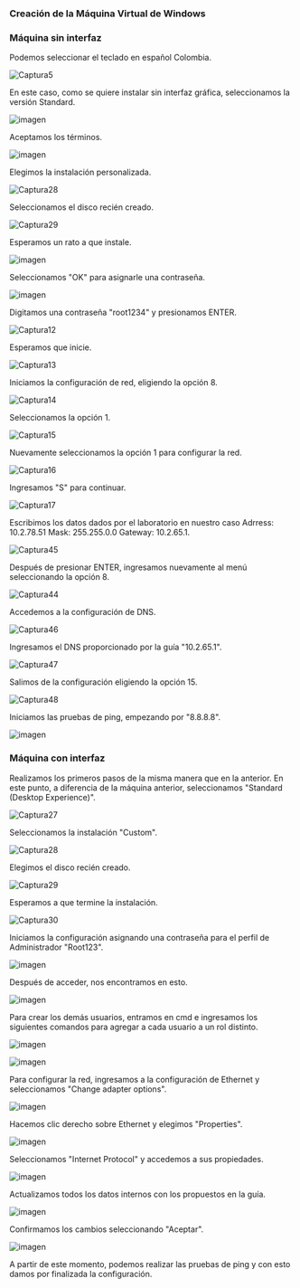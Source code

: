 ### Creación de la Máquina Virtual de Windows

### Máquina sin interfaz

Podemos seleccionar el teclado en español Colombia.

![Captura5](https://github.com/user-attachments/assets/09666b1a-a346-428e-801a-67a577c4ad2b)

En este caso, como se quiere instalar sin interfaz gráfica, seleccionamos la versión Standard.

![imagen](https://github.com/user-attachments/assets/da526663-3a63-4d8d-9169-3b0ce9e4f3b3)

Aceptamos los términos.

![imagen](https://github.com/user-attachments/assets/beb2b444-5014-46a0-b992-fe7cb0feb85e)

Elegimos la instalación personalizada.

![Captura28](https://github.com/user-attachments/assets/3bfaa0ff-3db6-4a55-b7bc-d87f10b517b5)

Seleccionamos el disco recién creado.

![Captura29](https://github.com/user-attachments/assets/55943cf2-80b1-41fb-858c-a7fa3b6b6e4c)

Esperamos un rato a que instale.

![imagen](https://github.com/user-attachments/assets/d31c719c-12b7-4dce-bc0a-7d3ffde4d45a)

Seleccionamos "OK" para asignarle una contraseña.

![imagen](https://github.com/user-attachments/assets/94c9f194-e41f-4ae5-8e2e-67cd85882d41)

Digitamos una contraseña "root1234" y presionamos ENTER.

![Captura12](https://github.com/user-attachments/assets/68464a4f-e21b-42e1-8995-654d16c7578b)

Esperamos que inicie.

![Captura13](https://github.com/user-attachments/assets/a1fbd167-76ff-48ca-92aa-930070987e8e)

Iniciamos la configuración de red, eligiendo la opción 8.

![Captura14](https://github.com/user-attachments/assets/efca80cd-8537-4427-8fa9-6c3116fa24b9)

Seleccionamos la opción 1.

![Captura15](https://github.com/user-attachments/assets/89a8c6a5-44a8-46c3-9ae0-f093c5cf0438)

Nuevamente seleccionamos la opción 1 para configurar la red.

![Captura16](https://github.com/user-attachments/assets/e3cce41c-8481-438f-b00a-61192070f768)

Ingresamos "S" para continuar.

![Captura17](https://github.com/user-attachments/assets/bbee3e43-30ff-4367-841d-a70dead329ec)

Escribimos los datos dados por el laboratorio en nuestro caso Adrress: 10.2.78.51 Mask: 255.255.0.0 Gateway: 10.2.65.1.

![Captura45](https://github.com/user-attachments/assets/9553d923-3c0d-471a-92aa-fdaf1818915c)

Después de presionar ENTER, ingresamos nuevamente al menú seleccionando la opción 8.

![Captura44](https://github.com/user-attachments/assets/a1605596-6157-4dba-bba5-c2eb086635fe)

Accedemos a la configuración de DNS.

![Captura46](https://github.com/user-attachments/assets/1cdfb86b-dd2d-4253-bd28-5c43fc1c1e59)

Ingresamos el DNS proporcionado por la guía "10.2.65.1".

![Captura47](https://github.com/user-attachments/assets/dc8b12dd-ff24-4455-aa48-2d8bfbad8d54)

Salimos de la configuración eligiendo la opción 15.

![Captura48](https://github.com/user-attachments/assets/5beb8399-a094-4b2e-8ed5-45b14617eb7f)

Iniciamos las pruebas de ping, empezando por "8.8.8.8".

![imagen](https://github.com/user-attachments/assets/6beeade2-2de1-4ac5-b1be-f7ab76d15fa0)

### Máquina con interfaz

Realizamos los primeros pasos de la misma manera que en la anterior.
En este punto, a diferencia de la máquina anterior, seleccionamos "Standard (Desktop Experience)".

![Captura27](https://github.com/user-attachments/assets/5c2d40a7-b1ba-42cb-a5e4-189606c85106)

Seleccionamos la instalación "Custom".

![Captura28](https://github.com/user-attachments/assets/4542a200-e900-4c12-b5c7-fc042e1bd91a)

Elegimos el disco recién creado.

![Captura29](https://github.com/user-attachments/assets/58971fce-da18-4adf-b26f-af0df4e92918)

Esperamos a que termine la instalación.

![Captura30](https://github.com/user-attachments/assets/7369b47c-c920-4255-ab1a-c24a41329006)

Iniciamos la configuración asignando una contraseña para el perfil de Administrador "Root123".

![imagen](https://github.com/user-attachments/assets/d2b1d261-0b68-4e29-84e5-19f6c32a618d)

Después de acceder, nos encontramos en esto.

![imagen](https://github.com/user-attachments/assets/d7543964-1fe7-4b52-841a-3c5516a35e13)

Para crear los demás usuarios, entramos en cmd e ingresamos los siguientes comandos para agregar a cada usuario a un rol distinto.

![imagen](https://github.com/user-attachments/assets/abb00f60-0f6c-4634-a925-e1d6eac4e25b)

![imagen](https://github.com/user-attachments/assets/bccbf7ee-013d-4bc8-82c3-7424178c9f7c)

Para configurar la red, ingresamos a la configuración de Ethernet y seleccionamos "Change adapter options".

![imagen](https://github.com/user-attachments/assets/0484a2a9-b2ce-48ac-9505-ccddb5303f35)

Hacemos clic derecho sobre Ethernet y elegimos "Properties".

![imagen](https://github.com/user-attachments/assets/4797121f-ff47-4a35-92fb-be1b6ed7f0ac)

Seleccionamos "Internet Protocol" y accedemos a sus propiedades.

![imagen](https://github.com/user-attachments/assets/4217b6ef-1914-4e31-b75d-361633c42e3e)

Actualizamos todos los datos internos con los propuestos en la guía.

![imagen](https://github.com/user-attachments/assets/38fc1b51-b22a-4d61-8bc8-d7eec43c6fad)

Confirmamos los cambios seleccionando "Aceptar".

![imagen](https://github.com/user-attachments/assets/a3785dba-e256-470e-a08f-f6ddf960f7c5)

A partir de este momento, podemos realizar las pruebas de ping y con esto damos por finalizada la configuración.



